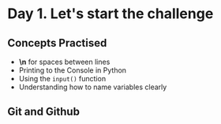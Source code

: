 # Day 1. Let's start the challenge
## Concepts Practised
- **\n** for spaces between lines
- Printing to the Console in Python
- Using the `input()` function
- Understanding how to name variables clearly

## Git and Github